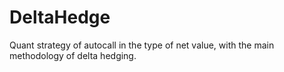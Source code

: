 # DeltaHedge
Quant strategy of autocall in the type of net value, with the main methodology of delta hedging.

